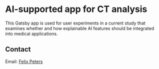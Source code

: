 # AI-supported app for CT analysis

This Gatsby app is used for user experiments in a current study that examines whether and how explainable AI features should be integrated into medical applications.

## Contact

Email: [Felix Peters](mailto:peters@is.tu-darmstadt.de)
